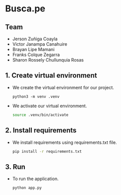 # Busca.pe

## Team

- Jerson Zuñiga Coayla
- Victor Janampa Canahuire
- Brayan Lipe Mamani
- Franks Colque Zegarra
- Sharon Rossely Chullunquia Rosas

## 1. Create virtual environment

- We create the virtual environment for our project.

  ```
  python3 -m venv .venv
  ```

- We activate our virtual environment.

  ```bash
  source .venv/bin/activate
  ```

## 2. Install requirements

- We install requirements using requirements.txt file.

  ```bash
  pip install -r requirements.txt
  ```

## 3. Run

- To run the application.

  ```bash
  python app.py
  ```
